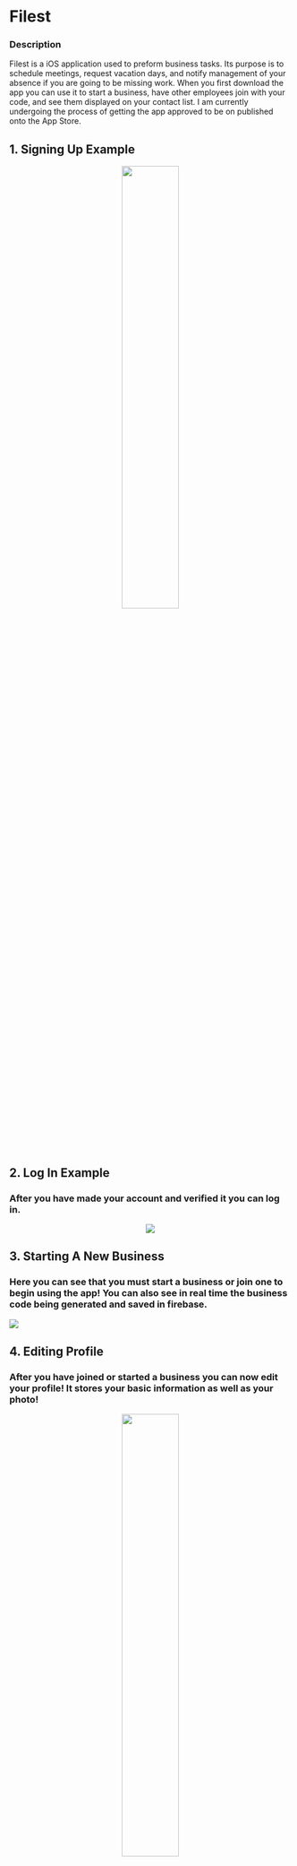# Filest

### Description

Filest is a iOS application used to preform business tasks. Its purpose is to schedule meetings, request vacation days, and notify management of your absence if you are going to be missing work. When you first download the app you can use it to start a business, have other employees join with your code, and see them displayed on your contact list. I am currently undergoing the process of getting the app approved to be on published onto the App Store.

## 1. Signing Up Example

<p align="center">
  <img src="Videos/SignUpExample.gif" width="45%" height="45%"/>
</p>

## 2. Log In Example

### After you have made your account and verified it you can log in.

<p align="center">
  <img src="Videos/LogInExampleWithVerification.gif" />
</p>

## 3. Starting A New Business

### Here you can see that you must start a business or join one to begin using the app! You can also see in real time the business code being generated and saved in firebase.

![](Videos/StartingBusinessExample.gif)

## 4. Editing Profile

### After you have joined or started a business you can now edit your profile! It stores your basic information as well as your photo!

<p align="center">
  <img src="Videos/EditingProfileExample.gif" width="45%" height="45%"/>
</p>

## 5. Contacts and Main Tab

### Once people have joined your business you can see them on your contacts list! Then in your Main tab you can preform company tasks.

<p align="center">
  <img src="Videos/Contacts&MainExample.gif" width="45%" height="45%"/>
</p>

## Extra: 

## Email Verification

### When you tap sign up you are alerted to open one of three mail apps that you may have. Tapping on one will open the app if you have it installed. You are also sent an email verification via firebase email verification. Once you verify your email you can then log into Filest! Yay!

- Here you can see the alert

<p align="center">
  <img src="Videos/EmailVerificationExamplePart1.gif" width="45%" height="45%"/>
</p>

- Here is the email verification

![](Videos/EmailVerificationExamplePart2.gif)

### Here is a working example of the correct username and password, but without verifying your email.

<p align="center">
  <img src="Videos/LogInExampleNoVerification.gif" />
</p>
